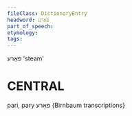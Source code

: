 ```yaml
---
fileClass: DictionaryEntry
headword: פּאַרע
part_of_speech: 
etymology: 
tags: 
---
```

 פּאַרע
'steam'

CENTRAL
========

pari, pary פּאַרע {Birnbaum transcriptions}